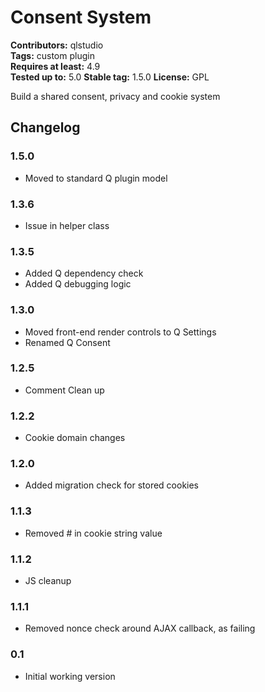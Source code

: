 # Consent System
**Contributors:** qlstudio  
**Tags:** custom plugin  
**Requires at least:** 4.9  
**Tested up to:** 5.0
**Stable tag:** 1.5.0
**License:** GPL  

Build a shared consent, privacy and cookie system

## Changelog 

### 1.5.0

* Moved to standard Q plugin model 

### 1.3.6

* Issue in helper class

### 1.3.5

* Added Q dependency check
* Added Q debugging logic

### 1.3.0

* Moved front-end render controls to Q Settings
* Renamed Q Consent

### 1.2.5

* Comment Clean up

### 1.2.2

* Cookie domain changes

### 1.2.0

* Added migration check for stored cookies

### 1.1.3 

* Removed # in cookie string value

### 1.1.2 

* JS cleanup

### 1.1.1 

* Removed nonce check around AJAX callback, as failing

### 0.1 

* Initial working version
